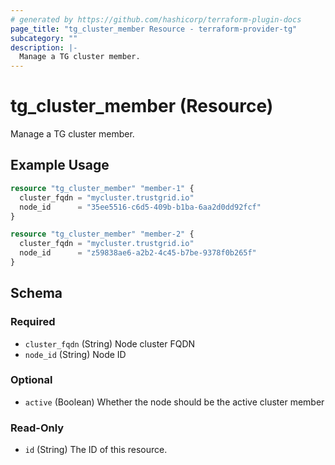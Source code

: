 ```yaml
---
# generated by https://github.com/hashicorp/terraform-plugin-docs
page_title: "tg_cluster_member Resource - terraform-provider-tg"
subcategory: ""
description: |-
  Manage a TG cluster member.
---
```


# tg_cluster_member (Resource)

Manage a TG cluster member.

## Example Usage

```terraform
resource "tg_cluster_member" "member-1" {
  cluster_fqdn = "mycluster.trustgrid.io"
  node_id      = "35ee5516-c6d5-409b-b1ba-6aa2d0dd92fcf"
}

resource "tg_cluster_member" "member-2" {
  cluster_fqdn = "mycluster.trustgrid.io"
  node_id      = "z59838ae6-a2b2-4c45-b7be-9378f0b265f"
}
```

<!-- schema generated by tfplugindocs -->
## Schema

### Required

- `cluster_fqdn` (String) Node cluster FQDN
- `node_id` (String) Node ID

### Optional

- `active` (Boolean) Whether the node should be the active cluster member

### Read-Only

- `id` (String) The ID of this resource.


